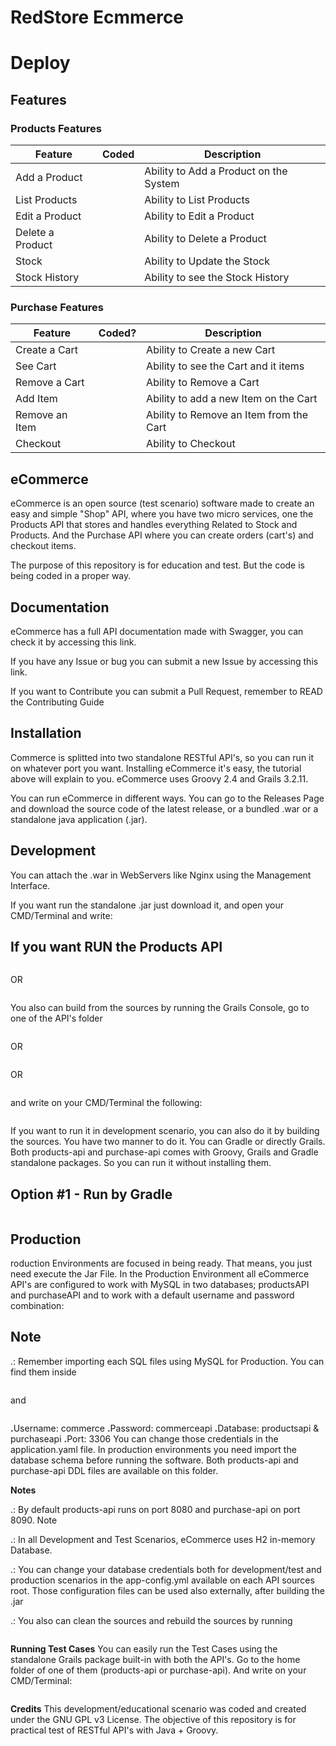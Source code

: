 <h1>RedStore Ecmmerce</h1>
<h1>Deploy</h1>
<h2>Features</h2>
<h3>Products Features</h3>

| Feature          | Coded |           Description                  |
|------------------|-------|----------------------------------------|
| Add a Product    |       | Ability to Add a Product on the System |
| List Products    |       | Ability to List Products               |
| Edit a Product   |       | Ability to Edit a Product              |
| Delete a Product |       | Ability to Delete a Product            |
| Stock            |       | Ability to Update the Stock            |
| Stock History    |       | Ability to see the Stock History       |

<h3>Purchase Features</h3>

| Feature          | Coded? |  Description                            |
|------------------|--------|-----------------------------------------|
| Create a Cart    |        | Ability to Create a new Cart            |
| See Cart         |        | Ability to see the Cart and it items    |
| Remove a Cart    |        | Ability to Remove a Cart                |
| Add Item         |        | Ability to add a new Item on the Cart   |
| Remove an Item   |        | Ability to Remove an Item from the Cart |
| Checkout         |        | Ability to Checkout                     |
 
 <h2>eCommerce</h2>
 eCommerce is an open source (test scenario) software made to create an easy and simple "Shop" API, where you have two micro services, one the Products API that stores and handles everything Related to Stock and Products. And the Purchase API where you can create orders (cart's) and checkout items.

The purpose of this repository is for education and test. But the code is being coded in a proper way.

<h2>Documentation</h2>
eCommerce has a full API documentation made with Swagger, you can check it by accessing this link.

If you have any Issue or bug you can submit a new Issue by accessing this link.

If you want to Contribute you can submit a Pull Request, remember to READ the Contributing Guide

<h2>Installation</h2>
Commerce is splitted into two standalone RESTful API's, so you can run it on whatever port you want. Installing eCommerce it's easy, the tutorial above will explain to you. eCommerce uses Groovy 2.4 and Grails 3.2.11.

You can run eCommerce in different ways. You can go to the Releases Page and download the source code of the latest release, or a bundled .war or a standalone java application (.jar).

<h2>Development</h2>
You can attach the .war in WebServers like Nginx using the Management Interface.

If you want run the standalone .jar just download it, and open your CMD/Terminal and write:
<h2>If you want RUN the Products API</h2>

```java -jar ecommerce-products-api-XXX.jar 
```
OR

```./products-api/grailsw run-app
```
You also can build from the sources by running the Grails Console, go to one of the API's folder

```purchase-api 
```
OR
```purchase-api 
```
OR
```products-api
```
and write on your CMD/Terminal the following:
```grailsw assemble
```
If you want to run it in development scenario, you can also do it by building the sources. You have two manner to do it. You can Gradle or directly Grails. Both products-api and purchase-api comes with Groovy, Grails and Gradle standalone packages. So you can run it without installing them.

<h2>Option #1 - Run by Gradle</h2>

```grailsw run-app
```
<h2>Production</h2>
roduction Environments are focused in being ready. That means, you just need execute the Jar File.
In the Production Environment all eCommerce API's are configured to work with MySQL in two databases; productsAPI and purchaseAPI and to work with a default username and password combination:

<h2>Note</h2>
.: Remember importing each SQL files using MySQL for Production. You can find them inside

```products-api/src/main/sql/
```
and

```purchase-api/src/main/sql/
```
<strong>.</strong>Username: commerce</strong>
<strong>.</strong>Password: commerceapi
<strong>.</strong>Database: productsapi & purchaseapi
<strong>.</strong>Port: 3306
You can change those credentials in the application.yaml file. In production environments you need import the database schema before running the software. Both products-api and purchase-api DDL files are available on this folder.

<strong>Notes</strong>

.: By default products-api runs on port 8080 and purchase-api on port 8090.
Note

.: In all Development and Test Scenarios, eCommerce uses H2 in-memory Database.


.: You can change your database credentials both for development/test and production scenarios in the app-config.yml available on each API sources root. Those configuration files can be used also externally, after building the .jar


.: You also can clean the sources and rebuild the sources by running
```grailsw clean
```
<strong>Running Test Cases</strong>
You can easily run the Test Cases using the standalone Grails package built-in with both the API's. Go to the home folder of one of them (products-api or purchase-api). And write on your CMD/Terminal:

```grailsw test-app
```
<strong>Credits</strong>
This development/educational scenario was coded and created under the GNU GPL v3 License. The objective of this repository is for practical test of RESTful API's with Java + Groovy.
